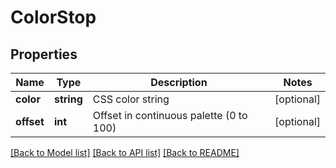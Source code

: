 # ColorStop

## Properties
Name | Type | Description | Notes
------------ | ------------- | ------------- | -------------
**color** | **string** | CSS color string | [optional] 
**offset** | **int** | Offset in continuous palette (0 to 100) | [optional] 

[[Back to Model list]](../README.md#documentation-for-models) [[Back to API list]](../README.md#documentation-for-api-endpoints) [[Back to README]](../README.md)


